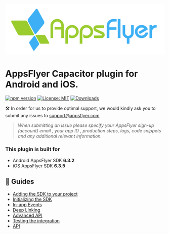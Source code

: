 <img src="https://raw.githubusercontent.com/AppsFlyerSDK/appsflyer-capacitor-plugin/main/assets/AFLogo_primary.png"  width="600" > 

# AppsFlyer Capacitor plugin for Android and iOS.


[![npm version](https://badge.fury.io/js/appsflyer-capacitor-plugin.svg)](https://badge.fury.io/js/appsflyer-capacitor-plugin)
[![License: MIT](https://img.shields.io/badge/License-MIT-blue.svg)](https://opensource.org/licenses/MIT) 
[![Downloads](https://img.shields.io/npm/dm/appsflyer-capacitor-plugin)](https://www.npmjs.com/package/appsflyer-capacitor-plugin)

🛠 In order for us to provide optimal support, we would kindly ask you to submit any issues to support@appsflyer.com

> *When submitting an issue please specify your AppsFlyer sign-up (account) email , your app ID , production steps, logs, code snippets and any additional relevant information.*


### <a id="plugin-build-for"> This plugin is built for

- Android AppsFlyer SDK **6.3.2️**
- iOS AppsFlyer SDK **6.3.5️**

<!---
## <a id="breaking-changes"> 	❗❗ Breaking changes when updating to ✏️v*.*.*✏️❗❗

✏️✏️ Breaking changes if there is  ✏️✏️ 

## <a id="migration"> ⏩ Migration 
  
✏️✏️ Migration guided if needed✏️✏️ 
-->

 ##  📖 Guides
- [Adding the SDK to your project](/docs/Installation.md)
- [Initializing the SDK](/docs/BasicIntegration.md)
- [In-app Events](/docs/InAppEvents.md)
- [Deep Linking](/docs/DeepLink.md)
- [Advanced API](/docs/AdvancedAPI.md)
- [Testing the integration](/docs/Testing.md)
- [API](/docs/API.md)
